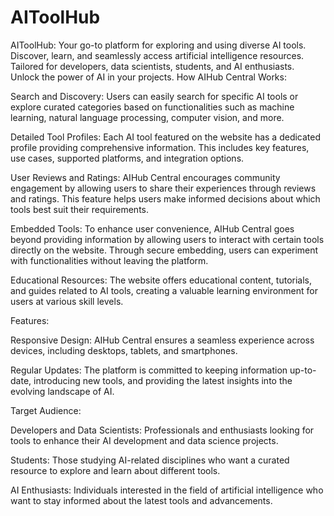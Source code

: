 # AIToolHub
AIToolHub: Your go-to platform for exploring and using diverse AI tools. Discover, learn, and seamlessly access artificial intelligence resources. Tailored for developers, data scientists, students, and AI enthusiasts. Unlock the power of AI in your projects.
How AIHub Central Works:

Search and Discovery: Users can easily search for specific AI tools or explore curated categories based on functionalities such as machine learning, natural language processing, computer vision, and more.

Detailed Tool Profiles: Each AI tool featured on the website has a dedicated profile providing comprehensive information. This includes key features, use cases, supported platforms, and integration options.

User Reviews and Ratings: AIHub Central encourages community engagement by allowing users to share their experiences through reviews and ratings. This feature helps users make informed decisions about which tools best suit their requirements.

Embedded Tools: To enhance user convenience, AIHub Central goes beyond providing information by allowing users to interact with certain tools directly on the website. Through secure embedding, users can experiment with functionalities without leaving the platform.

Educational Resources: The website offers educational content, tutorials, and guides related to AI tools, creating a valuable learning environment for users at various skill levels.

Features:

Responsive Design: AIHub Central ensures a seamless experience across devices, including desktops, tablets, and smartphones.

Regular Updates: The platform is committed to keeping information up-to-date, introducing new tools, and providing the latest insights into the evolving landscape of AI.

Target Audience:

Developers and Data Scientists: Professionals and enthusiasts looking for tools to enhance their AI development and data science projects.

Students: Those studying AI-related disciplines who want a curated resource to explore and learn about different tools.

AI Enthusiasts: Individuals interested in the field of artificial intelligence who want to stay informed about the latest tools and advancements.

